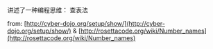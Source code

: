 讲述了一种编程思维： 查表法

from: [http://cyber-dojo.org/setup/show/](http://cyber-dojo.org/setup/show/) & [http://rosettacode.org/wiki/Number_names](http://rosettacode.org/wiki/Number_names)